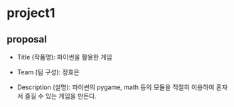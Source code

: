# project1
## proposal
- Title (작품명): 파이썬을 활용한 게임

- Team (팀 구성): 정효은

- Description (설명): 파이썬의 pygame, math 등의 모듈을 적절히 이용하여 혼자서 즐길 수 있는 게임을 만든다.
